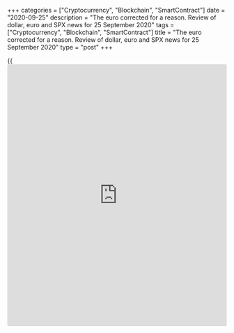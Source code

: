 +++
categories = ["Cryptocurrency", "Blockchain", "SmartContract"]
date = "2020-09-25"
description = "The euro corrected for a reason. Review of dollar, euro and SPX news for 25 September 2020"
tags = ["Cryptocurrency", "Blockchain", "SmartContract"]
title = "The euro corrected for a reason. Review of dollar, euro and SPX news for 25 September 2020"
type = "post"
+++

{{<iframe id="large-banner" src="https://www.bounty.group/#slide=19.0" width="100%" height="600" scrolling="no" style="border: 0px solid rgb(216, 221, 230); border-radius: 3px;">}}

2020-09-25

2020-09-25

Did you ask for cheap euro? Review as of 25.09.2020Dmitri Demidenko

While the optimist and the pessimist are arguing about how full or empty
the glass is, the realist is finishing his bottle. Who benefits from
[EURUSD][1]’s correction?

## EURUSD buyers are banned from long positions. Why?

> \- Darling, how would you like your coffee?

>

> \- As strong as your love for me!

>

> \- Would you like chewing coffee beans then?

It turned out at the end of September that the euro fans aren’t devoted
enough to stay on the battlefield when they smelt trouble.  The US stock
indexes’ correction and the pandemic’s second wave in Europe made them
forget that the US’ and the eurozone’s economies are recovering at a
different pace. Ultimately, speed isn’t as important as direction!

[EURUSD][1]’s correction came true as a result of the ECB members’
verbal interventions. Christine Lagarde and her peers from the Executive
Board would constantly mention the importance of the euro rate to
monetary [policy](https://www.fintechee.com/policy/). They said, the euro rate must be considered when making
inflation forecasts, so it was vital to follow what was happening in the
Forex market.  It is strange that Donald Trump, who asked for
depreciating the dollar a few days later, didn’t mention Europe and
blamed China for yuan manipulations. Even more so strange as [USDCNH][2]
had collapsed. However, some people never listen to others. They just
wait for their turn to speak.

As they explained to Trump, it’s impossible to make the dollar dance to
his tune; the greenback should be free-floating. It seems that
Washington is a venue for pessimists. The SNB, for example, not only
buys foreign currency to depreciate the frank; it also plans to publish
quarterly reports on interventions instead of annual ones. The ECB is
optimistic about its talent to talk [EURUSD][1] bulls into not going
north, saying that the euro is closely watched over.

While the optimist and the pessimist are arguing about how full or empty
the glass is, the realist is finishing his bottle. The euro corrected as
long positions were phased out. Someone really needs  market uncertainty
to make the main currency pair drop: the Congress can’t decide on fiscal
stimulus, no one knows who will win the presidential election in the
USA, and the dollar doesn’t have alternatives as a safe haven currency.
It’s all fine, but let’s try looking into the future. Does anyone really
believe that the second wave of Covid will be stronger than the first
one, or that the global economy will fall into a double recession, or
that the [S&P 500][3] may collapse below March’s trough? An appetite for
risk is a changeable thing. You may have it today, but you may lose it
tomorrow.

No doubt, no one can make a 100% guarantee in Forex. No one can promise
that the euro will cost $1.25 in 2021. It’s like believing that you can
measure your weight using a scale.

A girl stepped onto a scale and destroyed it. So she never understood if
she was fit. Anything can happen in a market.

* * *

P.S. Did you like my article? Share it in social networks: it will be
the best “thank you" :)

Ask me questions and comment below. I’ll be glad to answer your
questions and give necessary explanations.

 **Useful links:**

  * I recommend trying to trade with a reliable broker [here][4]. The system allows you to trade by yourself or copy successful traders from all across the globe.
  * Use my promo-code BLOG for getting deposit bonus 50% on LiteForex platform. Just enter this code in the appropriate field while [depositing][5] your trading account.
  * Telegram chat for traders: <t.me/liteforexengchat>. We are sharing the signals and trading experience
  * Telegram channel with high-quality analytics, Forex reviews, training articles, and other useful things for traders <t.me/liteforex>

## Price chart of EURUSD in real time mode

The content of this article reflects the author’s opinion and does not
necessarily reflect the official position of LiteForex. The material
published on this page is provided for informational purposes only and
should not be considered as the provision of investment advice for the
purposes of Directive 2004/39/EC.

Rate this article:

{{value}}

( {{count}} {{title}} )

   1. my.liteforex.com/trading/chart?symbol=EURUSD&returnUrl=true
   2. my.liteforex.com/trading/chart?symbol=USDCNH&returnUrl=true
   3. my.liteforex.com/trading/chart?symbol=SPX&returnUrl=true
   4. my.liteforex.com/?category=analysts-opinions&slug=did-you-ask-for-cheap-euro-review-as-of-25092020&openPopup=%2Fregistration%2Fpopup&utm_source=blog&utm_medium=article&utm_campaign=bonus
   5. my.liteforex.com/deposit/?category=analysts-opinions&slug=did-you-ask-for-cheap-euro-review-as-of-25092020&promo_code=BLOG&utm_source=blog&utm_medium=article&utm_campaign=bonus